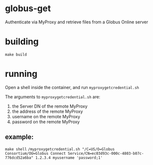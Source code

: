 # globus-get

Authenticate via MyProxy and retrieve files from a Globus Online server

# building
`make build`

# running

Open a shell inside the container, and run `myproxygetcredential.sh`

The arguments to `myproxygetcredential.sh` are:
1. the Server DN of the remote MyProxy
1. the address of the remote MyProxy
1. username on the remote MyProxy
1. password on the remote MyProxy

## example:
`make shell`
`/myproxygetcredential.sh "/C=US/O=Globus Consortium/OU=Globus Connect Service/CN=ec03d93c-000c-4803-b07c-776dcd52a6ba" 1.2.3.4 myusername 'password;1'`

